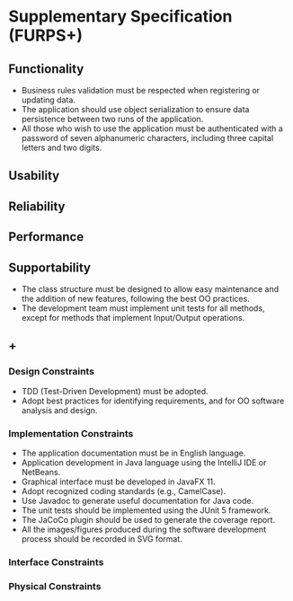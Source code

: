 # Supplementary Specification (FURPS+)

## Functionality

- Business rules validation must be respected when registering or updating data.
- The application should use object serialization to ensure data persistence between two runs of the application.
- All those who wish to use the application must be authenticated with a password of seven alphanumeric characters, including three capital letters and two digits.

## Usability


## Reliability


## Performance


## Supportability


- The class structure must be designed to allow easy maintenance and the addition of new features, following the best OO practices.
- The development team must implement unit tests for all methods, except for methods that implement Input/Output operations.

## +

### Design Constraints

- TDD (Test-Driven Development) must be adopted.
- Adopt best practices for identifying requirements, and for OO software analysis and design.

### Implementation Constraints

- The application documentation must be in English language.
- Application development in Java language using the IntelliJ IDE or NetBeans.
- Graphical interface must be developed in JavaFX 11.
- Adopt recognized coding standards (e.g., CamelCase).
- Use Javadoc to generate useful documentation for Java code.
- The unit tests should be implemented using the JUnit 5 framework.
- The JaCoCo plugin should be used to generate the coverage report.
- All the images/figures produced during the software development process should be recorded in SVG format.


### Interface Constraints


### Physical Constraints
